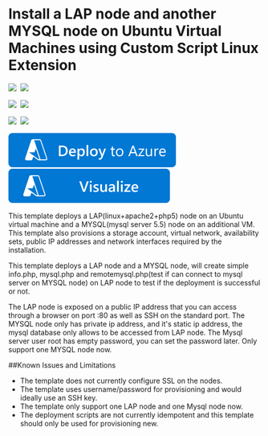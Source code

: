 # Install a LAP node and another MYSQL node on Ubuntu Virtual Machines using Custom Script Linux Extension

<IMG SRC="https://azurequickstartsservice.blob.core.windows.net/badges/lap-mysql-ubuntu/PublicLastTestDate.svg" />&nbsp;
<IMG SRC="https://azurequickstartsservice.blob.core.windows.net/badges/lap-mysql-ubuntu/PublicDeployment.svg" />&nbsp;

<IMG SRC="https://azurequickstartsservice.blob.core.windows.net/badges/lap-mysql-ubuntu/FairfaxLastTestDate.svg" />&nbsp;
<IMG SRC="https://azurequickstartsservice.blob.core.windows.net/badges/lap-mysql-ubuntu/FairfaxDeployment.svg" />&nbsp;

<IMG SRC="https://azurequickstartsservice.blob.core.windows.net/badges/lap-mysql-ubuntu/BestPracticeResult.svg" />&nbsp;
<IMG SRC="https://azurequickstartsservice.blob.core.windows.net/badges/lap-mysql-ubuntu/CredScanResult.svg" />&nbsp;

<a href="https://portal.azure.com/#create/Microsoft.Template/uri/https%3A%2F%2Fraw.githubusercontent.com%2FAzure%2Fazure-quickstart-templates%2Fmaster%2Flap-mysql-ubuntu%2Fazuredeploy.json" target="_blank">
    <img src="https://raw.githubusercontent.com/Azure/azure-quickstart-templates/master/1-CONTRIBUTION-GUIDE/images/deploytoazure.svg"/>
</a>
<a href="http://armviz.io/#/?load=https%3A%2F%2Fraw.githubusercontent.com%2FAzure%2Fazure-quickstart-templates%2Fmaster%2Flap-mysql-ubuntu%2Fazuredeploy.json" target="_blank">
    <img src="https://raw.githubusercontent.com/Azure/azure-quickstart-templates/master/1-CONTRIBUTION-GUIDE/images/visualizebutton.svg"/>
</a>

This template deploys a LAP(linux+apache2+php5) node on an Ubuntu virtual machine and a MYSQL(mysql server 5.5) node on an additional VM. This template also provisions a storage account, virtual network, availability sets, public IP addresses and network interfaces required by the installation.

This template deploys a LAP node and a MYSQL node, will create simple info.php, mysql.php and remotemysql.php(test if can connect to mysql server on MYSQL node) on LAP node to test if the deployment is successful or not.
 
The LAP node is exposed on a public IP address that you can access through a browser on port :80 as well as SSH on the standard port. 
The MYSQL node only has private ip address, and it's static ip address, the mysql database only allows to be accessed from LAP node.
The Mysql server user root has empty password, you can set the password later.
Only support one MYSQL node now.

##Known Issues and Limitations
- The template does not currently configure SSL on the nodes.
- The template uses username/password for provisioning and would ideally use an SSH key.
- The template only support one LAP node and one Mysql node now.
- The deployment scripts are not currently idempotent and this template should only be used for provisioning new.

